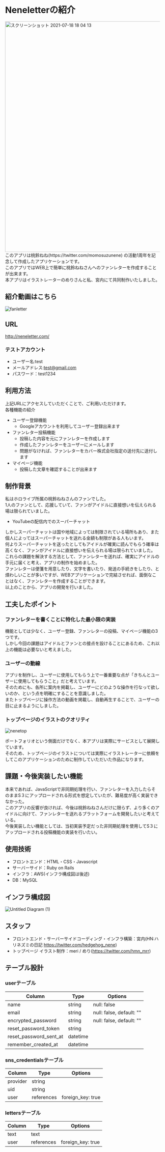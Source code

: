 # Neneletterの紹介
<img width="751" alt="スクリーンショット 2021-07-18 18 04 13" src="https://user-images.githubusercontent.com/84561429/126598681-ec4df28c-2855-46d7-be19-44e5a2a525f2.png">
このアプリは桃鈴ねね(https://twitter.com/momosuzunene) の活動1周年を記念して作成したアプリケーションです。<br>
このアプリではWEB上で簡単に桃鈴ねねさんへのファンレターを作成することが出来ます。<br>
本アプリはイラストレーターのめりさんと私、宮内にて共同制作いたしました。

## 紹介動画はこちら

![fanletter](https://user-images.githubusercontent.com/84561429/126595319-d532065a-2adb-4710-a65f-da83bbcc6dc7.gif)

## URL
http://neneletter.com/

### テストアカウント

- ユーザー名:test
- メールアドレス:test@gmail.com
- パスワード：test1234

## 利用方法
上記URLにアクセスしていただくことで、ご利用いただけます。<br>
各種機能の紹介
- ユーザー登録機能
  - Googleアカウントを利用してユーザー登録出来ます
- ファンレター投稿機能
  - 投稿した内容を元にファンレターを作成します
  - 作成したファンレターをユーザーにメールします
  - 問題がなければ、ファンレターをカバー株式会社指定の送付先に送付します
- マイページ機能
  - 投稿した文章を確認することが出来ます

## 制作背景

私はホロライブ所属の桃鈴ねねさんのファンでした。<br>
1人のファンとして、応援していて、ファンがアイドルに直接想いを伝えられる場は限られていました。
- YouTubeの配信内でのスーパーチャット

しかしスーパーチャットは国や地域によっては制限されている場所もあり、また個人によってはスーパーチャットを送れる金額も制限がある人もいます。<br>
何よりスーパーチャットを送ったとしてもアイドルが確実に読んでもらう確率は高くなく、ファンがアイドルに直接想いを伝えられる場は限られていました。<br>
これらの課題を解決する方法として、ファンレターを送れば、確実にアイドルの手元に届くと考え、アプリの制作を始めました。<br>
ファンレターは便箋を用意したり、文字を書いたり、発送の手続きをしたり、と煩わしいことが多いですが、WEBアプリケーションで完結させれば、面倒なことはなく、ファンレターを作成することができます。<br>
以上のことから、アプリの開発を行いました。

## 工夫したポイント

### ファンレターを書くことに特化した最小限の実装

機能としては少なく、ユーザー登録、ファンレターの投稿、マイページ機能の3つです。<br>
しかし今回の課題はアイドルとファンとの接点を設けることにあるため、これ以上の機能は必要ないと考えました。<br>

### ユーザーの動線

アプリを制作し、ユーザーに使用してもらう上で一番重要な点が「きちんとユーザーに使用してもらうこと」だと考えています。<br>
そのためにも、各所に案内を掲載し、ユーザーにどのような操作を行なって欲しいのか、という点を明確にすることを意識しました。<br>
またトップページに操作方法の動画を掲載し、自動再生することで、ユーザーの目に止まるようにしました。

### トップページのイラストのクオリティ

![nenetop](https://user-images.githubusercontent.com/84561429/126598598-40c2d212-6503-4007-9a2c-ccb587891ec1.jpeg)

ポートフォリオという側面だけでなく、本アプリは実際にサービスとして展開しています。<br>
そのため、トップページのイラストについては実際にイラストレーターに依頼をしてこのアプリケーションのために制作していただいた作品になります。

## 課題・今後実装したい機能

本来であれば、JavaScriptで非同期処理を行い、ファンレターを入力したらそのままS３にアップロードされる形式を想定していたが、難易度が高く実装できなかった。<br>
このアプリの反響が良ければ、今後は桃鈴ねねさんだけに限らず、より多くのアイドルに向けて、ファンレターを送れるプラットフォームを開発したいと考えている。<br>
今後実装したい機能としては、当初実装予定だった非同期処理を使用してS３にアップロードされる投稿機能の実装を行いたい。

## 使用技術
- フロントエンド：HTML・CSS・Javascript
- サーバーサイド：Ruby on Rails
- インフラ：AWS(インフラ構成図は後述)
- DB：MySQL

## インフラ構成図
![Untitled Diagram (1)](https://user-images.githubusercontent.com/84561429/126310474-d66816e3-0aa3-4510-bbb2-8d5676a0a7d2.jpg)

## スタッフ

- フロントエンド・サーバーサイドコーディング・インフラ構築：宮内(HN:ハリネズミの日記 https://twitter.com/hedgehog_nene)
- トップページ イラスト制作：meri / めり(https://twitter.com/hmn_mrr)

## テーブル設計

### userテーブル
| Column                 | Type     | Options                 |
| ---------------------- | -------- | ----------------------- |
| name                   |  string  | null: false             |
| email                  |  string  | null: false, default: ""|
| encrypted_password     |  string  | null: false, default: ""|
| reset_password_token   |  string  |                         |
| reset_password_sent_at | datetime |                         |
| remember_created_at    | datetime |                         |

### sns_credentialsテーブル
| Column   | Type       | Options           |
| -------- | ---------- | ----------------- |
| provider |   string   |                   |
| uid      |   string   |                   |
| user     | references | foreign_key: true |

### lettersテーブル
| Column | Type       | Options           |
| ------ | ---------- | ----------------- |
|  text  |    text    |                   |
|  user  | references | foreign_key: true |

